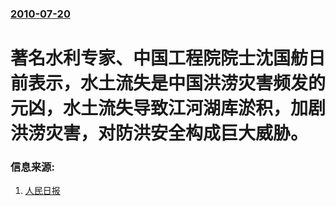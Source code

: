 ### [2010-07-20](/news/2010/07/20/index.md)

##### 
#  著名水利专家、中国工程院院士沈国舫日前表示，水土流失是中国洪涝灾害频发的元凶，水土流失导致江河湖库淤积，加剧洪涝灾害，对防洪安全构成巨大威胁。




### 信息来源:

1. [人民日报](https://web.archive.org/web/20100721212139/http://news.163.com/10/0720/03/6C0NJGTE00014AED.html)
